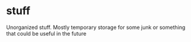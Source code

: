 stuff
=====

Unorganized stuff.  Mostly temporary storage for some junk or something that could be useful in the future
